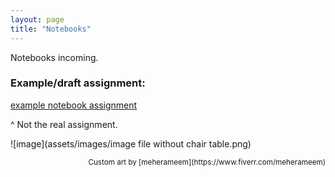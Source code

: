 ```yaml
---
layout: page
title: "Notebooks"
---
```


Notebooks incoming.

### Example/draft assignment:
[example notebook assignment](notebooks/soc128d_example_notebook_6_21.pdf)

^ Not the real assignment.

![image](assets/images/image file without chair table.png)
<p align="right"><sub>Custom art by [meherameem](https://www.fiverr.com/meherameem)</sub></p>
